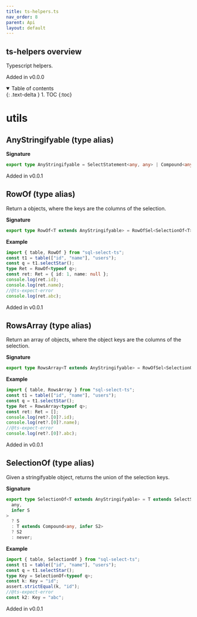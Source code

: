 ```yaml
---
title: ts-helpers.ts
nav_order: 8
parent: Api
layout: default
---
```


## ts-helpers overview

Typescript helpers.

Added in v0.0.0

<details open markdown="block">
  <summary>
    Table of contents
  </summary>
  {: .text-delta }
1. TOC
{:toc}
</details>

# utils

## AnyStringifyable (type alias)

**Signature**

```ts
export type AnyStringifyable = SelectStatement<any, any> | Compound<any, any>;
```

Added in v0.0.1

## RowOf (type alias)

Return a objects, where the keys are the columns of the selection.

**Signature**

```ts
export type RowOf<T extends AnyStringifyable> = RowOfSel<SelectionOf<T>>;
```

**Example**

```ts
import { table, RowOf } from "sql-select-ts";
const t1 = table(["id", "name"], "users");
const q = t1.selectStar();
type Ret = RowOf<typeof q>;
const ret: Ret = { id: 1, name: null };
console.log(ret.id);
console.log(ret.name);
//@ts-expect-error
console.log(ret.abc);
```

Added in v0.0.1

## RowsArray (type alias)

Return an array of objects, where the object keys are the columns of the selection.

**Signature**

```ts
export type RowsArray<T extends AnyStringifyable> = RowOfSel<SelectionOf<T>>[];
```

**Example**

```ts
import { table, RowsArray } from "sql-select-ts";
const t1 = table(["id", "name"], "users");
const q = t1.selectStar();
type Ret = RowsArray<typeof q>;
const ret: Ret = [];
console.log(ret?.[0]?.id);
console.log(ret?.[0]?.name);
//@ts-expect-error
console.log(ret?.[0]?.abc);
```

Added in v0.0.1

## SelectionOf (type alias)

Given a stringifyable object, returns the union of the selection keys.

**Signature**

```ts
export type SelectionOf<T extends AnyStringifyable> = T extends SelectStatement<
  any,
  infer S
>
  ? S
  : T extends Compound<any, infer S2>
  ? S2
  : never;
```

**Example**

```ts
import { table, SelectionOf } from "sql-select-ts";
const t1 = table(["id", "name"], "users");
const q = t1.selectStar();
type Key = SelectionOf<typeof q>;
const k: Key = "id";
assert.strictEqual(k, "id");
//@ts-expect-error
const k2: Key = "abc";
```

Added in v0.0.1
